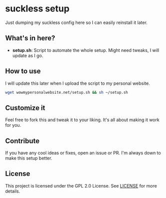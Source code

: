# suckless setup

Just dumping my suckless config here so I can easily reinstall it later.

## What's in here?

- **setup.sh**: Script to automate the whole setup. Might need tweaks, I will update as I go.

## How to use

I will update this later when I upload the script to my personal website.


```sh
wget wowmypersonalwebsite.net/setup.sh && sh ~/setup.sh
```


## Customize it

Feel free to fork this and tweak it to your liking. It's all about making it work for you. 

## Contribute

If you have any cool ideas or fixes, open an issue or PR. I'm always down to make this setup better.

## License

This project is licensed under the GPL 2.0 License. See [LICENSE](LICENSE) for more details.
